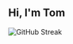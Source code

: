 ## Hi, I'm Tom

<!---
- 👋 Hi, I’m @ChorizoT
- 👀 I’m interested in ...
- 🌱 I’m currently learning ...
- 💞️ I’m looking to collaborate on ...
- 📫 How to reach me ...
- 😄 Pronouns: ...
- ⚡ Fun fact: ...


ChoirzoT/ChorizoT is a ✨ special ✨ repository because its `README.md` (this file) appears on your GitHub profile.
You can click the Preview link to take a look at your changes.
--->

<!---[![GitHub Streak](https://streak-stats.demolab.com?user=BirdyWood&theme=javascript&hide_border=true&mode=weekly&background=45%2CFFEE58%2CFFB989)](https://git.io/streak-stats)-->
![GitHub Streak](http://github-profile-summary-cards.vercel.app/api/cards/profile-details?username=ChorizoT&theme=transparent)
